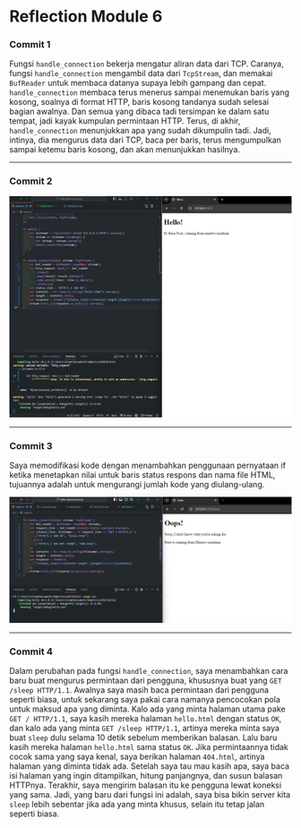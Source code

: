 # Reflection Module 6

### Commit 1

Fungsi `handle_connection` bekerja mengatur aliran data dari TCP. Caranya, fungsi `handle_connection` mengambil data dari `TcpStream`, dan memakai `BufReader` untuk membaca datanya supaya lebih gampang dan cepat. `handle_connection` membaca terus menerus sampai menemukan baris yang kosong, soalnya di format HTTP, baris kosong tandanya sudah selesai bagian awalnya. Dan semua yang dibaca tadi tersimpan ke dalam satu tempat, jadi kayak kumpulan permintaan HTTP. Terus, di akhir, `handle_connection` menunjukkan apa yang sudah dikumpulin tadi. Jadi, intinya, dia mengurus data dari TCP, baca per baris, terus mengumpulkan sampai ketemu baris kosong, dan akan menunjukkan hasilnya.

---

### Commit 2

![Commit 2 screen capture](assets/images/commit2.png)

---

### Commit 3

Saya memodifikasi kode dengan menambahkan penggunaan pernyataan if ketika menetapkan nilai untuk baris status respons dan nama file HTML, tujuannya adalah untuk mengurangi jumlah kode yang diulang-ulang.

![Commit 3 screen capture](assets/images/commit3.png)

---

### Commit 4

Dalam perubahan pada fungsi `handle_connection`, saya menambahkan cara baru buat mengurus permintaan dari pengguna, khususnya buat yang `GET /sleep HTTP/1.1`. Awalnya saya masih baca permintaan dari pengguna seperti biasa, untuk sekarang saya pakai cara namanya pencocokan pola untuk maksud apa yang diminta. Kalo ada yang minta halaman utama pake `GET / HTTP/1.1`, saya kasih mereka halaman `hello.html` dengan status `OK`, dan kalo ada yang minta `GET /sleep HTTP/1.1`, artinya mereka minta saya buat `sleep` dulu selama 10 detik sebelum memberikan balasan. Lalu baru kasih mereka halaman `hello.html` sama status `OK`. Jika permintaannya tidak cocok sama yang saya kenal, saya berikan halaman `404.html`, artinya halaman yang diminta tidak ada. Setelah saya tau mau kasih apa, saya baca isi halaman yang ingin ditampilkan, hitung panjangnya, dan susun balasan HTTPnya. Terakhir, saya mengirim balasan itu ke pengguna lewat koneksi yang sama. Jadi, yang baru dari fungsi ini adalah, saya bisa bikin server kita `sleep` lebih sebentar jika ada yang minta khusus, selain itu tetap jalan seperti biasa.